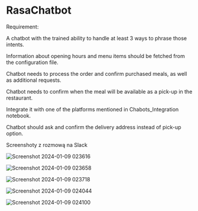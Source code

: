 # RasaChatbot

Requirement:

A chatbot with the trained ability to handle at least 3 ways to phrase those intents.

Information about opening hours and menu items should be fetched from the configuration file.

Chatbot needs to process the order and confirm purchased meals, as well as additional requests.

Chatbot needs to confirm when the meal will be available as a pick-up in the restaurant.

Integrate it with one of the platforms mentioned in Chabots_Integration notebook.

Chatbot should ask and confirm the delivery address instead of pick-up option.


Screenshoty z rozmową na Slack

![Screenshot 2024-01-09 023616](https://github.com/BloodyShrimp/Skrypty_2023-24/assets/67617288/45e92299-5f19-48fa-8abb-2bf69bc707a0)

![Screenshot 2024-01-09 023658](https://github.com/BloodyShrimp/Skrypty_2023-24/assets/67617288/e8635665-005a-4fbc-88cc-f39b5ac88251)

![Screenshot 2024-01-09 023718](https://github.com/BloodyShrimp/Skrypty_2023-24/assets/67617288/f041089e-81a6-4e98-a4c9-c905d33bb4b7)

![Screenshot 2024-01-09 024044](https://github.com/BloodyShrimp/Skrypty_2023-24/assets/67617288/05091965-1220-467d-9841-ae899c3dcba7)

![Screenshot 2024-01-09 024100](https://github.com/BloodyShrimp/Skrypty_2023-24/assets/67617288/48961686-1f9c-46e3-805c-b5557257486a)
